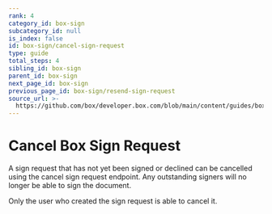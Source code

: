 ```yaml
---
rank: 4
category_id: box-sign
subcategory_id: null
is_index: false
id: box-sign/cancel-sign-request
type: guide
total_steps: 4
sibling_id: box-sign
parent_id: box-sign
next_page_id: box-sign
previous_page_id: box-sign/resend-sign-request
source_url: >-
  https://github.com/box/developer.box.com/blob/main/content/guides/box-sign/cancel-sign-request.md
---
```

# Cancel Box Sign Request

A sign request that has not yet been signed or declined can be cancelled using
the cancel sign request endpoint. Any outstanding signers will no longer be
able to sign the document.

Only the user who created the sign request is able to cancel it.